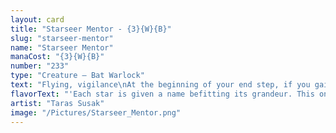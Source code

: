 ```yaml
---
layout: card
title: "Starseer Mentor - {3}{W}{B}"
slug: "starseer-mentor"
name: "Starseer Mentor"
manaCost: "{3}{W}{B}"
number: "233"
type: "Creature — Bat Warlock"
text: "Flying, vigilance\nAt the beginning of your end step, if you gained or lost life this turn, target opponent loses 3 life unless they sacrifice a nonland permanent of their choice or discard a card."
flavorText: "'Each star is given a name befitting its grandeur. This one is called Aurax, the Night-Eater. That one is called Blinky.'"
artist: "Taras Susak"
image: "/Pictures/Starseer_Mentor.png"
---
```



